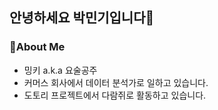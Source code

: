 ## 안녕하세요 박민기입니다👋

### 🔎About Me

+ 밍키 a.k.a 요술공주
+ 커머스 회사에서 데이터 분석가로 일하고 있습니다.
+ 도토리 프로젝트에서 다람쥐로 활동하고 있습니다.
